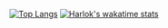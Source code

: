 [![Top Langs](https://github-readme-stats.vercel.app/api/top-langs/?username=oAndin&layout=donut-vertical)](https://github.com/oAndin/github-readme-stats)
[![Harlok's wakatime stats](https://github-readme-stats.vercel.app/api/wakatime?oAndin)](https://github.com/oAndin/github-readme-stats)
